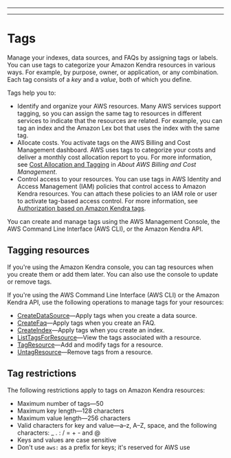 --------

--------

# Tags<a name="tagging"></a>

Manage your indexes, data sources, and FAQs by assigning tags or labels\. You can use tags to categorize your Amazon Kendra resources in various ways\. For example, by purpose, owner, or application, or any combination\. Each tag consists of a *key* and a *value*, both of which you define\.

Tags help you to:
+ Identify and organize your AWS resources\. Many AWS services support tagging, so you can assign the same tag to resources in different services to indicate that the resources are related\. For example, you can tag an index and the Amazon Lex bot that uses the index with the same tag\.
+ Allocate costs\. You activate tags on the AWS Billing and Cost Management dashboard\. AWS uses tags to categorize your costs and deliver a monthly cost allocation report to you\. For more information, see [Cost Allocation and Tagging](https://docs.aws.amazon.com/awsaccountbilling/latest/aboutv2/cost-alloc-tags.html) in *About AWS Billing and Cost Management*\.
+ Control access to your resources\. You can use tags in AWS Identity and Access Management \(IAM\) policies that control access to Amazon Kendra resources\. You can attach these policies to an IAM role or user to activate tag\-based access control\. For more information, see [Authorization based on Amazon Kendra tags](security_iam_service-with-iam.md#security_iam_service-with-iam-tags)\.

You can create and manage tags using the AWS Management Console, the AWS Command Line Interface \(AWS CLI\), or the Amazon Kendra API\.

## Tagging resources<a name="tagging-resources"></a>

If you're using the Amazon Kendra console, you can tag resources when you create them or add them later\. You can also use the console to update or remove tags\. 

If you're using the AWS Command Line Interface \(AWS CLI\) or the Amazon Kendra API, use the following operations to manage tags for your resources:
+ [CreateDataSource](API_CreateDataSource.md)—Apply tags when you create a data source\.
+ [CreateFaq](API_CreateFaq.md)—Apply tags when you create an FAQ\.
+ [CreateIndex](API_CreateIndex.md)—Apply tags when you create an index\.
+ [ListTagsForResource](API_ListTagsForResource.md)—View the tags associated with a resource\.
+ [TagResource](API_TagResource.md)—Add and modify tags for a resource\.
+ [UntagResource](API_UntagResource.md)—Remove tags from a resource\.

## Tag restrictions<a name="tag-restrictions"></a>

The following restrictions apply to tags on Amazon Kendra resources:
+ Maximum number of tags—50
+ Maximum key length—128 characters
+ Maximum value length—256 characters
+ Valid characters for key and value—a–z, A–Z, space, and the following characters: \_ \. : / = \+ \- and @
+ Keys and values are case sensitive
+ Don't use `aws:` as a prefix for keys; it's reserved for AWS use